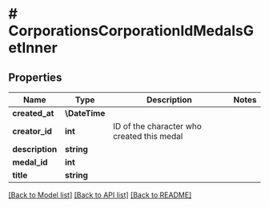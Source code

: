 # # CorporationsCorporationIdMedalsGetInner

## Properties

Name | Type | Description | Notes
------------ | ------------- | ------------- | -------------
**created_at** | **\DateTime** |  |
**creator_id** | **int** | ID of the character who created this medal |
**description** | **string** |  |
**medal_id** | **int** |  |
**title** | **string** |  |

[[Back to Model list]](../../README.md#models) [[Back to API list]](../../README.md#endpoints) [[Back to README]](../../README.md)
